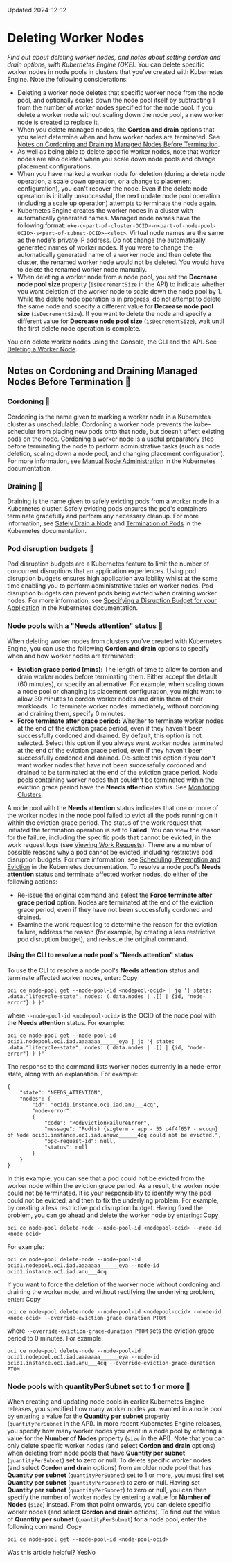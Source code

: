 Updated 2024-12-12
# Deleting Worker Nodes
_Find out about deleting worker nodes, and notes about setting cordon and drain options, with Kubernetes Engine (OKE)._
You can delete specific worker nodes in node pools in clusters that you've created with Kubernetes Engine.
Note the following considerations:
  * Deleting a worker node deletes that specific worker node from the node pool, and optionally scales down the node pool itself by subtracting 1 from the number of worker nodes specified for the node pool. If you delete a worker node without scaling down the node pool, a new worker node is created to replace it.
  * When you delete managed nodes, the **Cordon and drain** options that you select determine when and how worker nodes are terminated. See [Notes on Cordoning and Draining Managed Nodes Before Termination](https://docs.oracle.com/en-us/iaas/Content/ContEng/Tasks/contengdeletingworkernodes.htm#contengscalingnodepools_topic-Notes_on_cordon_and_drain). 
  * As well as being able to delete specific worker nodes, note that worker nodes are also deleted when you scale down node pools and change placement configurations.
  * When you have marked a worker node for deletion (during a delete node operation, a scale down operation, or a change to placement configuration), you can't recover the node. Even if the delete node operation is initially unsuccessful, the next update node pool operation (including a scale up operation) attempts to terminate the node again.
  * Kubernetes Engine creates the worker nodes in a cluster with automatically generated names. Managed node names have the following format: `oke-c<part-of-cluster-OCID>-n<part-of-node-pool-OCID>-s<part-of-subnet-OCID>-<slot>`. Virtual node names are the same as the node's private IP address. Do not change the automatically generated names of worker nodes. If you were to change the automatically generated name of a worker node and then delete the cluster, the renamed worker node would not be deleted. You would have to delete the renamed worker node manually.
  * When deleting a worker node from a node pool, you set the **Decrease node pool size** property (`isDecrementSize` in the API) to indicate whether you want deletion of the worker node to scale down the node pool by 1. While the delete node operation is in progress, do not attempt to delete the same node and specify a different value for **Decrease node pool size** (`isDecrementSize`). If you want to delete the node and specify a different value for **Decrease node pool size** (`isDecrementSize`), wait until the first delete node operation is complete.


You can delete worker nodes using the Console, the CLI and the API. See [Deleting a Worker Node](https://docs.oracle.com/en-us/iaas/Content/ContEng/Tasks/delete-worker-node.htm#top "Find out how to delete a worker node in a Kubernetes cluster that you've created using Kubernetes Engine \(OKE\).").
## Notes on Cordoning and Draining Managed Nodes Before Termination 🔗 
### Cordoning 🔗 
Cordoning is the name given to marking a worker node in a Kubernetes cluster as unschedulable. Cordoning a worker node prevents the kube-scheduler from placing new pods onto that node, but doesn't affect existing pods on the node. Cordoning a worker node is a useful preparatory step before terminating the node to perform administrative tasks (such as node deletion, scaling down a node pool, and changing placement configuration). For more information, see [Manual Node Administration](https://kubernetes.io/docs/concepts/architecture/nodes/#manual-node-administration) in the Kubernetes documentation.
### Draining 🔗 
Draining is the name given to safely evicting pods from a worker node in a Kubernetes cluster. Safely evicting pods ensures the pod's containers terminate gracefully and perform any necessary cleanup. For more information, see [Safely Drain a Node](https://kubernetes.io/docs/tasks/administer-cluster/safely-drain-node) and [Termination of Pods](https://kubernetes.io/docs/concepts/workloads/pods/pod-lifecycle/#pod-termination) in the Kubernetes documentation.
### Pod disruption budgets 🔗 
Pod disruption budgets are a Kubernetes feature to limit the number of concurrent disruptions that an application experiences. Using pod disruption budgets ensures high application availability whilst at the same time enabling you to perform administrative tasks on worker nodes. Pod disruption budgets can prevent pods being evicted when draining worker nodes. For more information, see [Specifying a Disruption Budget for your Application](https://kubernetes.io/docs/tasks/run-application/configure-pdb) in the Kubernetes documentation.
### Node pools with a "Needs attention" status 🔗 
When deleting worker nodes from clusters you've created with Kubernetes Engine, you can use the following **Cordon and drain** options to specify when and how worker nodes are terminated:
  * **Eviction grace period (mins):** The length of time to allow to cordon and drain worker nodes before terminating them. Either accept the default (60 minutes), or specify an alternative. For example, when scaling down a node pool or changing its placement configuration, you might want to allow 30 minutes to cordon worker nodes and drain them of their workloads. To terminate worker nodes immediately, without cordoning and draining them, specify 0 minutes.
  * **Force terminate after grace period:** Whether to terminate worker nodes at the end of the eviction grace period, even if they haven't been successfully cordoned and drained. By default, this option is not selected. 
Select this option if you always want worker nodes terminated at the end of the eviction grace period, even if they haven't been successfully cordoned and drained.
De-select this option if you don't want worker nodes that have not been successfully cordoned and drained to be terminated at the end of the eviction grace period. Node pools containing worker nodes that couldn't be terminated within the eviction grace period have the **Needs attention** status. See [Monitoring Clusters](https://docs.oracle.com/en-us/iaas/Content/ContEng/Tasks/contengmonitoringclusters.htm#Monitoring_Clusters "Find out how to monitor the clusters, node pools, and nodes you've created using Kubernetes Engine \(OKE\)."). 


A node pool with the **Needs attention** status indicates that one or more of the worker nodes in the node pool failed to evict all the pods running on it within the eviction grace period. The status of the work request that initiated the termination operation is set to **Failed**. You can view the reason for the failure, including the specific pods that cannot be evicted, in the work request logs (see [Viewing Work Requests](https://docs.oracle.com/en-us/iaas/Content/ContEng/Tasks/contengviewingworkrequests.htm#contengviewingworkrequests "Find out how to view the operations of Kubernetes Engine \(OKE\) as work requests.")). There are a number of possible reasons why a pod cannot be evicted, including restrictive pod disruption budgets. For more information, see [Scheduling, Preemption and Eviction](https://kubernetes.io/docs/concepts/scheduling-eviction/) in the Kubernetes documentation.
To resolve a node pool's **Needs attention** status and terminate affected worker nodes, do either of the following actions:
  * Re-issue the original command and select the **Force terminate after grace period** option. Nodes are terminated at the end of the eviction grace period, even if they have not been successfully cordoned and drained. 
  * Examine the work request log to determine the reason for the eviction failure, address the reason (for example, by creating a less restrictive pod disruption budget), and re-issue the original command.


#### Using the CLI to resolve a node pool's "Needs attention" status
To use the CLI to resolve a node pool's **Needs attention** status and terminate affected worker nodes, enter:
Copy
```
oci ce node-pool get --node-pool-id <nodepool-ocid> | jq '{ state: .data."lifecycle-state", nodes: (.data.nodes | .[] | {id, "node-error"} ) }'
```

where `--node-pool-id <nodepool-ocid>` is the OCID of the node pool with the **Needs attention** status.
For example:
```
oci ce node-pool get --node-pool-id ocid1.nodepool.oc1.iad.aaaaaaa______eya | jq '{ state: .data."lifecycle-state", nodes: (.data.nodes | .[] | {id, "node-error"} ) }'
```

The response to the command lists worker nodes currently in a node-error state, along with an explanation. For example:
```
{
	"state": "NEEDS_ATTENTION",
	"nodes": {
		"id": "ocid1.instance.oc1.iad.anu___4cq",
		"node-error":
		{
			"code": "PodEvictionFailureError",
			"message": "Pod(s) {sigterm - app - 55 c4f4f657 - wccqn} of Node ocid1.instance.oc1.iad.anuwc______4cq could not be evicted.",
			"opc-request-id": null,
			"status": null
		}
	}
}
```

In this example, you can see that a pod could not be evicted from the worker node within the eviction grace period. As a result, the worker node could not be terminated. It is your responsibility to identify why the pod could not be evicted, and then to fix the underlying problem. For example, by creating a less restrictive pod disruption budget.
Having fixed the problem, you can go ahead and delete the worker node by entering:
Copy
```
oci ce node-pool delete-node --node-pool-id <nodepool-ocid> --node-id <node-ocid>
```

For example:
```
oci ce node-pool delete-node --node-pool-id ocid1.nodepool.oc1.iad.aaaaaaa______eya --node-id ocid1.instance.oc1.iad.anu___4cq
```

If you want to force the deletion of the worker node without cordoning and draining the worker node, and without rectifying the underlying problem, enter:
Copy
```
oci ce node-pool delete-node --node-pool-id <nodepool-ocid> --node-id <node-ocid> --override-eviction-grace-duration PT0M
```

where `--override-eviction-grace-duration PT0M` sets the eviction grace period to 0 minutes. 
For example:
```
oci ce node-pool delete-node --node-pool-id ocid1.nodepool.oc1.iad.aaaaaaa______eya --node-id ocid1.instance.oc1.iad.anu___4cq --override-eviction-grace-duration PT0M
```

### Node pools with quantityPerSubnet set to 1 or more 🔗 
When creating and updating node pools in earlier Kubernetes Engine releases, you specified how many worker nodes you wanted in a node pool by entering a value for the **Quantity per subnet** property (`quantityPerSubnet` in the API).
In more recent Kubernetes Engine releases, you specify how many worker nodes you want in a node pool by entering a value for the **Number of Nodes** property (`size` in the API).
Note that you can only delete specific worker nodes (and select **Cordon and drain** options) when deleting from node pools that have **Quantity per subnet** (`quantityPerSubnet`) set to zero or null. To delete specific worker nodes (and select **Cordon and drain** options) from an older node pool that has **Quantity per subnet** (`quantityPerSubnet`) set to 1 or more, you must first set **Quantity per subnet** (`quantityPerSubnet`) to zero or null. Having set **Quantity per subnet** (`quantityPerSubnet`) to zero or null, you can then specify the number of worker nodes by entering a value for **Number of Nodes** (`size`) instead. From that point onwards, you can delete specific worker nodes (and select **Cordon and drain** options).
To find out the value of **Quantity per subnet** (`quantityPerSubnet`) for a node pool, enter the following command:
Copy
```
oci ce node-pool get --node-pool-id <node-pool-ocid>
```

Was this article helpful?
YesNo

